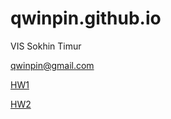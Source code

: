 # qwinpin.github.io
VIS
Sokhin Timur

qwinpin@gmail.com

[HW1](qwinpin.github.io/hw1/hw1.html)

[HW2](qwinpin.github.io/hw2/table.html)
